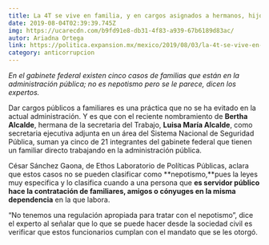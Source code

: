 ```yaml
---
title: La 4T se vive en familia, y en cargos asignados a hermanos, hijos y sobrinos
date: 2019-08-04T02:39:39.745Z
img: https://ucarecdn.com/b9fd91e8-db31-4f83-a939-67b6189d83ac/
autor: Ariadna Ortega
link: https://politica.expansion.mx/mexico/2019/08/03/la-4t-se-vive-en-familia-y-en-cargos-asignados-a-hermanos-hijos-y-sobrinos
category: anticorrupcion
---
```

*En el gabinete federal existen cinco casos de familias que están en la administración pública; no es nepotismo pero se le parece, dicen los expertos.*

Dar cargos públicos a familiares es una práctica que no se ha evitado en la actual administración. Y es que con el reciente nombramiento de **Bertha Alcalde**, hermana de la secretaria del Trabajo, **Luisa María Alcalde**, como secretaria ejecutiva adjunta en un área del Sistema Nacional de Seguridad Pública, suman ya cinco de 21 integrantes del gabinete federal que tienen un familiar directo trabajando en la administración pública.

César Sánchez Gaona, de Ethos Laboratorio de Políticas Públicas, aclara que estos casos no se pueden clasificar como **nepotismo,**pues la leyes muy especifica y lo clasifica cuando a una persona que **es servidor público hace la contratación de familiares, amigos o cónyuges en la misma dependencia** en la que labora.

“No tenemos una regulación apropiada para tratar con el nepotismo”, dice el experto al señalar que lo que se puede hacer desde la sociedad civil es verificar que estos funcionarios cumplan con el mandato que se les otorgó.